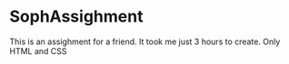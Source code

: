 # SophAssighment
This is an assighment for a friend. It took me just 3 hours to create. Only HTML and CSS
